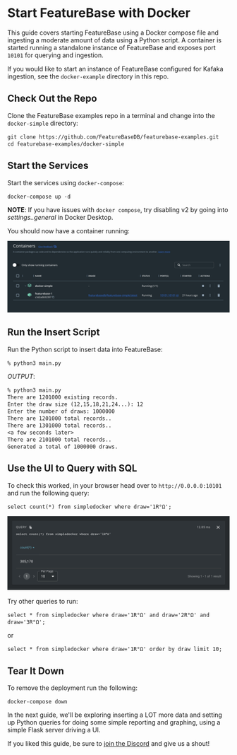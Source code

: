 # Start FeatureBase with Docker
This guide covers starting FeatureBase using a Docker compose file and ingesting a moderate amount of data using a Python script. A container is started running a standalone instance of FeatureBase and exposes port `10101` for querying and ingestion.

If you would like to start an instance of FeatureBase configured for Kafaka ingestion, see the `docker-example` directory in this repo.

## Check Out the Repo
Clone the FeatureBase examples repo in a terminal and change into the `docker-simple` directory:

```
git clone https://github.com/FeatureBaseDB/featurebase-examples.git
cd featurebase-examples/docker-simple
```

## Start the Services
Start the services using `docker-compose`:

```
docker-compose up -d
```

**NOTE**: If you have issues with `docker compose`, try disabling v2 by going into *settings..general* in Docker Desktop.

You should now have a container running:

![screenshot](container.png)

## Run the Insert Script
Run the Python script to insert data into FeatureBase:

```
% python3 main.py
```

*OUTPUT*:

```
% python3 main.py
There are 1201000 existing records.
Enter the draw size (12,15,18,21,24...): 12
Enter the number of draws: 1000000
There are 1201000 total records..
There are 1301000 total records..
<a few seconds later>
There are 2101000 total records..
Generated a total of 1000000 draws.
```

## Use the UI to Query with SQL
To check this worked, in your browser head over to `http://0.0.0.0:10101` and run the following query:

```
select count(*) from simpledocker where draw='1R°Ω';
```

![ui](counts.png)

Try other queries to run:

```
select * from simpledocker where draw='1R°Ω' and draw='2R°Ω' and draw='3R°Ω';
```

or

```
select * from simpledocker where draw='1R°Ω' order by draw limit 10;
```


## Tear It Down
To remove the deployment run the following:

```
docker-compose down 
```

In the next guide, we'll be exploring inserting a LOT more data and setting up Python queries for doing some simple reporting and graphing, using a simple Flask server driving a UI.

If you liked this guide, be sure to [join the Discord](https://discord.com/invite/bSBYjDbUUb) and give us a shout!


